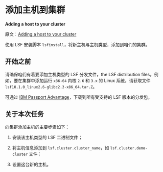 # 添加主机到集群

**Adding a host to your cluster**

原文：[Adding a host to your cluster](https://www.ibm.com/docs/en/spectrum-lsf/10.1.0?topic=queues-adding-host-your-cluster)

使用 LSF 安装脚本 `lsfinstall`，将新主机与主机类型，添加到咱们的集群。


## 开始之前

请确保咱们有着要添加主机类型的 LSF 分发文件，the LSF distribution files。例如，要在集群中添加运行 `x86-64` 内核 `2.6` 和 `3.x` 的 Linux 系统，请获取文件 `lsf10.1.0_linux2.6-glibc2.3-x86_64.tar.Z`。

可通过 [IBM Passport Advantage](http://www.ibm.com/software/howtobuy/passportadvantage/pao_customers.htm)，下载到所有受支持的 LSF 版本的分发包。


## 关于本次任务

向集群添加主机的主要步骤如下：

1. 安装该主机类型的 LSF 二进制文件；

2. 将主机信息添加到 `lsf.cluster.cluster_name`，如 `lsf.cluster.demo-cluster` 文件；

3. 设置这台新的主机。
